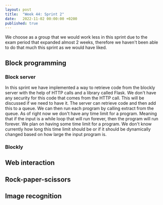```yaml
---
layout: post
title:  "Week 44: Sprint 2"
date:   2022-11-02 00:00:00 +0200
published: true
---
```


We choose as a group that we would work less in this sprint due to the exam period that expanded almost 2 weeks, therefore we haven't been able to do that much this sprint as we would have liked.

## Block programming
### Block server
In this sprint we have implemented a way to retrieve code from the blockly server with the help of HTTP calls and a library called Flask. We don't have any security for this code that comes from the HTTP call. This will be discussed if we need to have it. The server can retrieve code and then add this to a queue. We can then run each program by calling extract from the queue. As of right now we don't have any time limit for a program. Meaning that if the input is a while loop that will run forever, then the program will run forever. We plan on having some time limit for a program. We don't know currently how long this time limit should be or if it should be dynamically changed based on how large the input program is.
### Blockly

## Web interaction

## Rock-paper-scissors


## Image recognition
